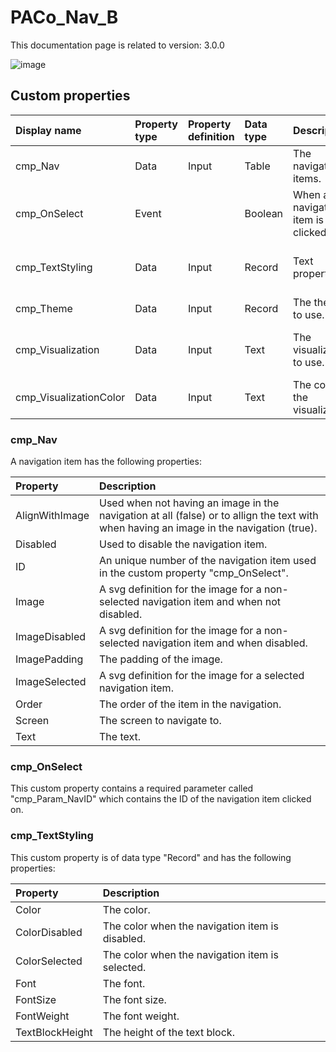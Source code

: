 # PACo_Nav_B

This documentation page is related to version: 3.0.0

![image](https://github.com/formsandflows/PACo/assets/35654198/9e2f88a9-1f5b-4e02-b5dd-c584a3e06f77)

## Custom properties

| Display name | Property type | Property definition | Data type | Description | Memo
| :--- | :--- | :--- | :--- | :--- | :--- |
| cmp_Nav | Data | Input | Table | The navigation items. | See the documention about cmp_Nav below. |
| cmp_OnSelect | Event | | Boolean | When a navigation item is clicked on. | See the documention about cmp_OnSelect below. |
| cmp_TextStyling | Data | Input | Record | Text properties. | See the documention about cmp_TextStyling below. |
| cmp_Theme | Data | Input | Record | The theme to use. | See the documention on theming. |
| cmp_Visualization | Data | Input | Text | The visualization to use. | See the documention of PACo canvas component PACo_Visualization_A. |
| cmp_VisualizationColor | Data | Input | Text | The color of the visualization. | |

### cmp_Nav
A navigation item has the following properties:

| Property | Description |
| :--- | :--- |
| AlignWithImage | Used when not having an image in the navigation at all (false) or to allign the text with when having an image in the navigation (true). |
| Disabled | Used to disable the navigation item. |
| ID | An unique number of the navigation item used in the custom property "cmp_OnSelect". |
| Image | A svg definition for the image for a non-selected navigation item and when not disabled. |
| ImageDisabled | A svg definition for the image for a non-selected navigation item and when disabled. |
| ImagePadding | The padding of the image. |
| ImageSelected | A svg definition for the image for a selected navigation item. |
| Order | The order of the item in the navigation. |
| Screen | The screen to navigate to. |
| Text | The text. |

### cmp_OnSelect
This custom property contains a required parameter called "cmp_Param_NavID" which contains the ID of the navigation item clicked on.

### cmp_TextStyling
This custom property is of data type "Record" and has the following properties:

| Property | Description |
| :--- | :--- |
| Color | The color. |
| ColorDisabled | The color when the navigation item is disabled. |
| ColorSelected | The color when the navigation item is selected. |
| Font | The font. |
| FontSize | The font size. |
| FontWeight | The font weight. |
| TextBlockHeight | The height of the text block. |
